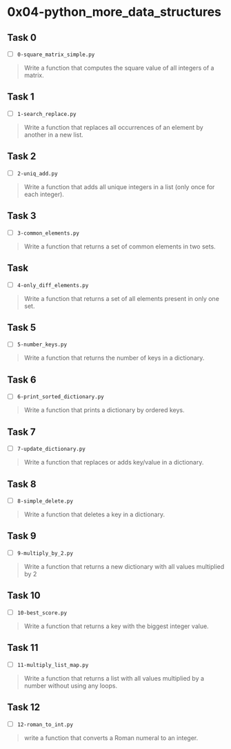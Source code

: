 # 0x04-python_more_data_structures

## Task 0
- [ ] `0-square_matrix_simple.py`
> Write a function that computes the square value of all integers of a matrix.

## Task 1
- [ ] `1-search_replace.py`
> Write a function that replaces all occurrences of an element by another in a new list.

## Task 2
- [ ] `2-uniq_add.py`
> Write a function that adds all unique integers in a list (only once for each integer).

## Task 3
- [ ] `3-common_elements.py`
> Write a function that returns a set of common elements in two sets.

## Task
- [ ] `4-only_diff_elements.py`
> Write a function that returns a set of all elements present in only one set.

## Task 5
- [ ] `5-number_keys.py`
> Write a function that returns the number of keys in a dictionary.

## Task 6
- [ ] `6-print_sorted_dictionary.py`
> Write a function that prints a dictionary by ordered keys.

## Task 7
- [ ] `7-update_dictionary.py`
> Write a function that replaces or adds key/value in a dictionary.

## Task 8
- [ ] `8-simple_delete.py`
> Write a function that deletes a key in a dictionary.

## Task 9
- [ ] `9-multiply_by_2.py`
> Write a function that returns a new dictionary with all values multiplied by 2

## Task 10
- [ ] `10-best_score.py`
> Write a function that returns a key with the biggest integer value.

## Task 11
- [ ] `11-multiply_list_map.py`
> Write a function that returns a list with all values multiplied by a number without using any loops.

## Task 12
- [ ] `12-roman_to_int.py`
> write a function that converts a Roman numeral to an integer.

